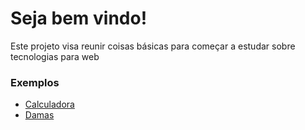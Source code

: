 # Seja bem vindo!

 Este projeto visa reunir coisas básicas para começar a estudar sobre tecnologias para web
 
 
 ### Exemplos
 
 * [Calculadora](calculadora)
 * [Damas](damas)
 
